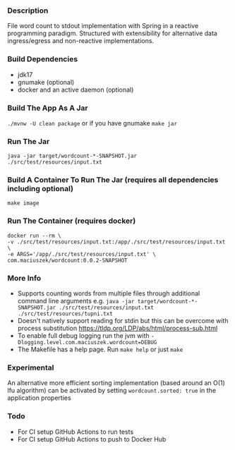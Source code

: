 ### Description

File word count to stdout implementation with Spring in a reactive programming paradigm. Structured with extensibility for alternative data ingress/egress and non-reactive implementations.

### Build Dependencies
* jdk17
* gnumake (optional)
* docker and an active daemon (optional)

### Build The App As A Jar
`./mvnw -U clean package`
or if you have gnumake
`make jar`

### Run The Jar
`java -jar target/wordcount-*-SNAPSHOT.jar ./src/test/resources/input.txt`

### Build A Container To Run The Jar (requires all dependencies including optional)
`make image`

### Run The Container (requires docker)
```
docker run --rm \
-v ./src/test/resources/input.txt:/app/./src/test/resources/input.txt \
-e ARGS='/app/./src/test/resources/input.txt' \
com.maciuszek/wordcount:0.0.2-SNAPSHOT
```

### More Info
* Supports counting words from multiple files through additional command line arguments e.g. `java -jar target/wordcount-*-SNAPSHOT.jar ./src/test/resources/input.txt ./src/test/resources/tupni.txt`
* Doesn't natively support reading for stdin but this can be overcome with process substitution https://tldp.org/LDP/abs/html/process-sub.html
* To enable full debug logging run the jvm with `-Dlogging.level.com.maciuszek.wordcount=DEBUG`
* The Makefile has a help page. Run `make help` or just `make`

### Experimental
An alternative more efficient sorting implementation (based around an O(1) lfu algorithm) can be activated by setting `wordcount.sorted: true` in the application properties 

### Todo
* For CI setup GitHub Actions to run tests
* For CI setup GitHub Actions to push to Docker Hub
